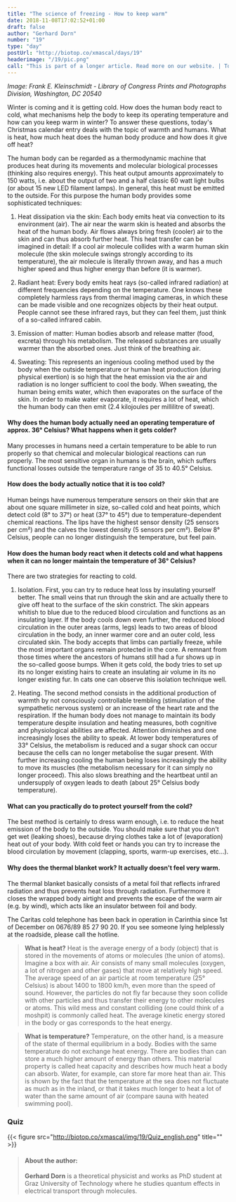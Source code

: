 ```yaml
---
title: "The science of freezing - How to keep warm"
date: 2018-11-08T17:02:52+01:00
draft: false
author: "Gerhard Dorn"
number: "19"
type: "day"
postUrl: "http://biotop.co/xmascal/days/19"
headerimage: "/19/pic.png"
call: "This is part of a longer article. Read more on our website. | Tomorrow: Meet us in person and visit us from 6pm"
---
```

*Image: Frank E. Kleinschmidt - Library of Congress Prints and Photographs Division, Washington, DC 20540*

Winter is coming and it is getting cold. How does the human body react to cold, what mechanisms help the body to keep its operating temperature and how can you keep warm in winter? To answer these questions, today's Christmas calendar entry deals with the topic of warmth and humans. What is heat, how much heat does the human body produce and how does it give off heat?

The human body can be regarded as a thermodynamic machine that produces heat during its movements and molecular biological processes (thinking also requires energy). This heat output amounts approximately to 150 watts, i.e. about the output of two and a half classic 60 watt light bulbs (or about 15 new LED filament lamps). In general, this heat must be emitted to the outside. For this purpose the human body provides some sophisticated techniques:

1. Heat dissipation via the skin: Each body emits heat via convection to its environment (air). The air near the warm skin is heated and absorbs the heat of the human body. Air flows always bring fresh (cooler) air to the skin and can thus absorb further heat.
This heat transfer can be imagined in detail: If a cool air molecule collides with a warm human skin molecule (the skin molecule swings strongly according to its temperature), the air molecule is literally thrown away, and has a much higher speed and thus higher energy than before (it is warmer).

2. Radiant heat: Every body emits heat rays (so-called infrared radiation) at different frequencies depending on the temperature. One knows these completely harmless rays from thermal imaging cameras, in which these can be made visible and one recognizes objects by their heat output. People cannot see these infrared rays, but they can feel them, just think of a so-called infrared cabin.

3. Emission of matter: Human bodies absorb and release matter (food, excreta) through his metabolism. The released substances are usually warmer than the absorbed ones. Just think of the breathing air.

4. Sweating: This represents an ingenious cooling method used by the body when the outside temperature or human heat production (during physical exertion) is so high that the heat emission via the air and radiation is no longer sufficient to cool the body. When sweating, the human being emits water, which then evaporates on the surface of the skin. In order to make water evaporate, it requires a lot of heat, which the human body can then emit (2.4 kilojoules per millilitre of sweat).

<!--more-->

#### Why does the human body actually need an operating temperature of approx. 36° Celsius? What happens when it gets colder?
Many processes in humans need a certain temperature to be able to run properly so that chemical and molecular biological reactions can run properly. The most sensitive organ in humans is the brain, which suffers functional losses outside the temperature range of 35 to 40.5° Celsius.

#### How does the body actually notice that it is too cold?
Human beings have numerous temperature sensors on their skin that are about one square millimeter in size, so-called cold and heat points, which detect cold (8° to 37°) or heat (37° to 45°) due to temperature-dependent chemical reactions. The lips have the highest sensor density (25 sensors per cm²) and the calves the lowest density (5 sensors per cm²). Below 8° Celsius, people can no longer distinguish the temperature, but feel pain.

#### How does the human body react when it detects cold and what happens when it can no longer maintain the temperature of 36° Celsius?
There are two strategies for reacting to cold.

1. Isolation. First, you can try to reduce heat loss by insulating yourself better. The small veins that run through the skin and are actually there to give off heat to the surface of the skin constrict. The skin appears whitish to blue due to the reduced blood circulation and functions as an insulating layer.  If the body cools down even further, the reduced blood circulation in the outer areas (arms, legs) leads to two areas of blood circulation in the body, an inner warmer core and an outer cold, less circulated skin. The body accepts that limbs can partially freeze, while the most important organs remain protected in the core. A remnant from those times where the ancestors of humans still had a fur shows up in the so-called goose bumps. When it gets cold, the body tries to set up its no longer existing hairs to create an insulating air volume in its no longer existing fur. In cats one can observe this isolation technique well.

2. Heating. The second method consists in the additional production of warmth by not consciously controllable trembling (stimulation of the sympathetic nervous system) or an increase of the heart rate and the respiration.
If the human body does not manage to maintain its body temperature despite insulation and heating measures, both cognitive and physiological abilities are affected.
Attention diminishes and one increasingly loses the ability to speak. At lower body temperatures of 33° Celsius, the metabolism is reduced and a sugar shock can occur because the cells can no longer metabolise the sugar present. With further increasing cooling the human being loses increasingly the ability to move its muscles (the metabolism necessary for it can simply no longer proceed). This also slows breathing and the heartbeat until an undersupply of oxygen leads to death (about 25° Celsius body temperature).

#### What can you practically do to protect yourself from the cold?
The best method is certainly to dress warm enough, i.e. to reduce the heat emission of the body to the outside. You should make sure that you don't get wet (leaking shoes), because drying clothes take a lot of (evaporation) heat out of your body.
With cold feet or hands you can try to increase the blood circulation by movement (clapping, sports, warm-up exercises, etc...).

#### Why does the thermal blanket work? It actually doesn't feel very warm.
The thermal blanket basically consists of a metal foil that reflects infrared radiation and thus prevents heat loss through radiation. Furthermore it closes the wrapped body airtight and prevents the escape of the warm air (e.g. by wind), which acts like an insulator between foil and body.

The Caritas cold telephone has been back in operation in Carinthia since 1st of  December on 0676/89 85 27 90 20. If you see someone lying helplessly at the roadside, please call the hotline.

> **What is heat?** Heat is the average energy of a body (object) that is stored in the movements of atoms or molecules (the union of atoms). Imagine a box with air. Air consists of many small molecules (oxygen, a lot of nitrogen and other gases) that move at relatively high speed. The average speed of an air particle at room temperature (25° Celsius) is about 1400 to 1800 km/h, even more than the speed of sound. However, the particles do not fly far because they soon collide with other particles and thus transfer their energy to other molecules or atoms. This wild mess and constant colliding (one could think of a moshpit) is commonly called heat. The average kinetic energy stored in the body or gas corresponds to the heat energy.

> **What is temperature?** Temperature, on the other hand, is a measure of the state of thermal equilibrium in a body. Bodies with the same temperature do not exchange heat energy. There are bodies than can store a much higher amount of energy than others. This material property is called heat capacity and describes how much heat a body can absorb. Water, for example, can store far more heat than air. This is shown by the fact that the temperature at the sea does not fluctuate as much as in the inland, or that it takes much longer to heat a lot of water than the same amount of air (compare sauna with heated swimming pool).

### Quiz
{{< figure src="http://biotop.co/xmascal/img/19/Quiz_english.png" title="" >}}

> #### About the author:
> **Gerhard Dorn** is a theoretical physicist and works as PhD student at Graz University of Technology where he studies quantum effects in electrical transport through molecules.
